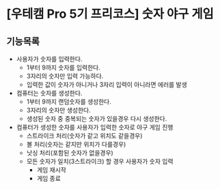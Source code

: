 # [우테캠 Pro 5기 프리코스] 숫자 야구 게임

## 기능목록

- 사용자가 숫자를 입력한다.
    - 1부터 9까지 숫자를 입력한다.
    - 3자리의 숫자만 입력 가능하다.
    - 입력한 값이 숫자가 아니거나 3자리 입력이 아니라면 에러를 발생
- 컴퓨터는 숫자를 생성한다.
    - 1부터 9까지 랜덤숫자를 생성한다.
    - 3자리의 숫자만 생성한다.
    - 생성된 숫자 중 중복되는 숫자가 있을경우 다시 생성한다.
- 컴퓨터가 생성한 숫자를 사용자가 입력한 숫자로 야구 게임 진행
    - 스트라이크 처리(숫자가 같고 위치도 같을경우)
    - 볼 처리(숫자는 같지만 위치가 다를경우)
    - 낫싱 처리(포함된 숫자가 없을경우)
    - 모든 숫자가 일치(3스트라이크) 할 경우 사용자가 숫자 입력
        - 게임 재시작
        - 게임 종료

